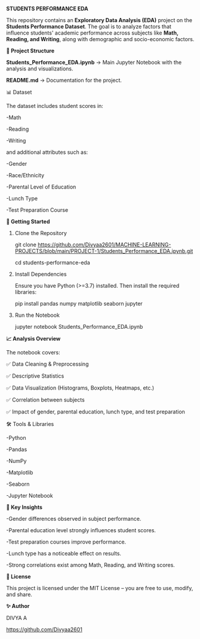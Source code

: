 **STUDENTS PERFORMANCE EDA**

This repository contains an **Exploratory Data Analysis (EDA)** project on the **Students Performance Dataset**.
The goal is to analyze factors that influence students' academic performance across subjects like **Math, Reading, and Writing**, along with demographic and socio-economic factors.

**📂 Project Structure**

**Students_Performance_EDA.ipynb** → Main Jupyter Notebook with the analysis and visualizations.

**README.md** → Documentation for the project.

📊 Dataset

The dataset includes student scores in:

  -Math
  
  -Reading
  
  -Writing

and additional attributes such as:

  -Gender
  
  -Race/Ethnicity
  
  -Parental Level of Education
  
  -Lunch Type
  
  -Test Preparation Course

**🚀 Getting Started**

1. Clone the Repository
   
      git clone https://github.com/Divyaa2601/MACHINE-LEARNING-PROJECTS/blob/main/PROJECT-1/Students_Performance_EDA.ipynb.git
      
      cd students-performance-eda

2. Install Dependencies

    Ensure you have Python (>=3.7) installed. Then install the required libraries:
    
    pip install pandas numpy matplotlib seaborn jupyter

3. Run the Notebook
   
     jupyter notebook Students_Performance_EDA.ipynb

**📈 Analysis Overview**

The notebook covers:

✅ Data Cleaning & Preprocessing

✅ Descriptive Statistics

✅ Data Visualization (Histograms, Boxplots, Heatmaps, etc.)

✅ Correlation between subjects

✅ Impact of gender, parental education, lunch type, and test preparation

🛠 Tools & Libraries

  -Python
  
  -Pandas
  
  -NumPy
  
  -Matplotlib
  
  -Seaborn
  
  -Jupyter Notebook

**📌 Key Insights**

  -Gender differences observed in subject performance.
  
  -Parental education level strongly influences student scores.
  
  -Test preparation courses improve performance.
  
  -Lunch type has a noticeable effect on results.
  
  -Strong correlations exist among Math, Reading, and Writing scores.

**📜 License**

This project is licensed under the MIT License – you are free to use, modify, and share.

**✨ Author**

DIVYA A

https://github.com/Divyaa2601
